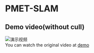 # PMET-SLAM
## Demo video(without cull)
![演示视频](https://github.com/atat1010/code/blob/main/demo.gif)  
You can watch the original video at [demo](demo.mp4)
